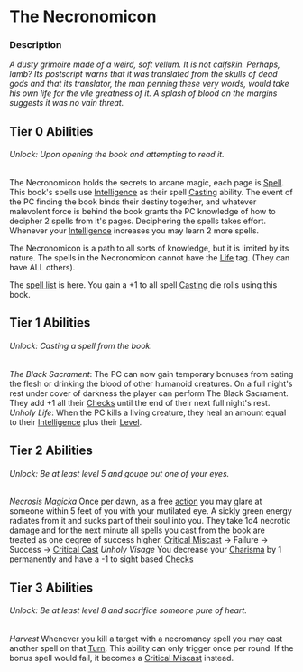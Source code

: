 # The Necronomicon

### Description
*A dusty grimoire made of a weird, soft vellum. It is not calfskin. Perhaps, lamb? Its postscript warns that it was translated from the skulls of dead gods and that its translator, the man penning these very words, would take his own life for the vile greatness of it. A splash of blood on the margins suggests it was no vain threat.*

## Tier 0 Abilities
###### Unlock: Upon opening the book and attempting to read it.
The Necronomicon holds the secrets to arcane magic, each page is [Spell](../../../../../Magic/Spells/Spell%20Index.md). This book's spells use [Intelligence](../../../../../Player%20Character%20Components/Chosen%20Statistics/Intelligence.md) as their spell [Casting](../../../../../Magic/Casting%20Spells.md) ability. The event of the PC finding the book binds their destiny together, and whatever malevolent force is behind the book grants the PC knowledge of how to decipher 2 spells from it's pages. Deciphering the spells takes effort. Whenever your [Intelligence](../../../../../Player%20Character%20Components/Chosen%20Statistics/Intelligence.md) increases you may learn 2 more spells. 

The Necronomicon is a path to all sorts of knowledge, but it is limited by its nature. The spells in the Necronomicon cannot have the [Life](../../../../../Magic/Spell%20Domains/Life.md) tag. (They can have ALL others).

The [spell list](../../../../../Magic/Spells/Levelled/Spell%20Level%20Index.md) is here. You gain a +1 to all spell [Casting](../../../../../Magic/Casting%20Spells.md) die rolls using this book. 
## Tier 1 Abilities
###### Unlock: Casting a spell from the book.
*The Black Sacrament*: 
	The PC can now gain temporary bonuses from eating the flesh or drinking the blood of other humanoid creatures. On a full night's rest under cover of darkness the player can perform The Black Sacrament. They add +1 all their [Checks](../../../../../Game%20Structure/Check.md) until the end of their next full night's rest.
*Unholy Life*:
	When the PC kills a living creature, they heal an amount equal to their [Intelligence](../../../../../Player%20Character%20Components/Chosen%20Statistics/Intelligence.md) plus their [Level](../../../../../Player%20Character%20Components/Derived%20Statistics/Level.md).

## Tier 2 Abilities
###### Unlock: Be at least level 5 and gouge out one of your eyes.
*Necrosis Magicka*
	Once per dawn, as a free [action](../../../../../Game%20Structure/Action.md) you may glare at someone within 5 feet of you with your mutilated eye. A sickly green energy radiates from it and sucks part of their soul into you. They take 1d4 necrotic damage and for the next minute all spells you cast from the book are treated as one degree of success higher.
		[Critical Miscast](../../../../../Dice%20Rolls/Critical%20Miscast.md) -> Failure -> Success -> [Critical Cast](../../../../../Dice%20Rolls/Critical%20Cast.md)
*Unholy Visage*
	You decrease your [Charisma](../../../../../Player%20Character%20Components/Chosen%20Statistics/Charisma.md) by 1 permanently and have a -1 to sight based [Checks](../../../../../Game%20Structure/Check.md) 

## Tier 3 Abilities
###### Unlock: Be at least level 8 and sacrifice someone pure of heart.
*Harvest*
	Whenever you kill a target with a necromancy spell you may cast another spell on that [Turn](../../../../../Game%20Structure/Turn.md). This ability can only trigger once per round. If the bonus spell would fail, it becomes a [Critical Miscast](../../../../../Dice%20Rolls/Critical%20Miscast.md) instead.